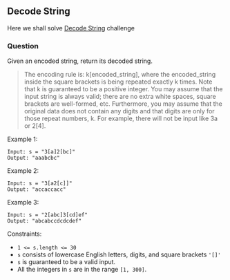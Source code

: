 ## Decode String

Here we shall solve [Decode String](https://leetcode.com/problems/decode-string/) challenge

### Question

Given an encoded string, return its decoded string.

> The encoding rule is: k[encoded_string], where the encoded_string inside the square brackets is being repeated exactly k times. Note that k is guaranteed to be a positive integer. You may assume that the input string is always valid; there are no extra white spaces, square brackets are well-formed, etc. Furthermore, you may assume that the original data does not contain any digits and that digits are only for those repeat numbers, k. For example, there will not be input like 3a or 2[4].

Example 1:

```
Input: s = "3[a]2[bc]"
Output: "aaabcbc"
```

Example 2:

```
Input: s = "3[a2[c]]"
Output: "accaccacc"
```

Example 3:

```
Input: s = "2[abc]3[cd]ef"
Output: "abcabccdcdcdef"
```

Constraints:

-   `1 <= s.length <= 30`
-   `s` consists of lowercase English letters, digits, and square brackets `'[]'`
-   `s` is guaranteed to be a valid input.
-   All the integers in `s` are in the range `[1, 300]`.
